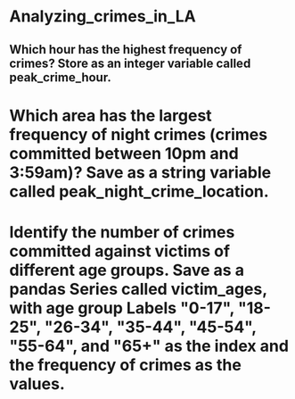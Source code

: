 # Analyzing_crimes_in_LA
## Which hour has the highest frequency of crimes? Store as an integer variable called peak_crime_hour.
# Which area has the largest frequency of night crimes (crimes committed between 10pm and 3:59am)? Save as a string variable called peak_night_crime_location.
# Identify the number of crimes committed against victims of different age groups. Save as a pandas Series called victim_ages, with age group Labels "0-17", "18-25", "26-34", "35-44", "45-54", "55-64", and "65+" as the index and the frequency of crimes as the values.
